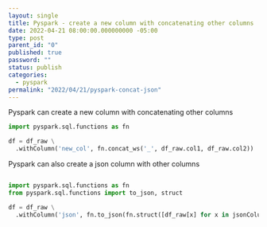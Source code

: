 ```yaml
---
layout: single
title: Pyspark - create a new column with concatenating other columns
date: 2022-04-21 08:00:00.000000000 -05:00
type: post
parent_id: "0"
published: true
password: ""
status: publish
categories:
  - pyspark
permalink: "2022/04/21/pyspark-concat-json"
---
```


Pyspark can create a new column with concatenating other columns

```python
import pyspark.sql.functions as fn

df = df_raw \
  .withColumn('new_col', fn.concat_ws('_', df_raw.col1, df_raw.col2))
```

Pyspark can also create a json column with other columns

```python

import pyspark.sql.functions as fn
from pyspark.sql.functions import to_json, struct

df = df_raw \
  .withColumn('json', fn.to_json(fn.struct([df_raw[x] for x in jsonColumns])))
```
